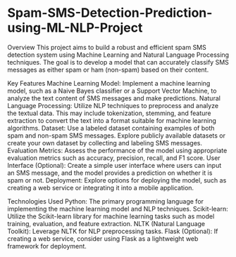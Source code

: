 # Spam-SMS-Detection-Prediction-using-ML-NLP-Project
Overview
This project aims to build a robust and efficient spam SMS detection system using Machine Learning and Natural Language Processing techniques. The goal is to develop a model that can accurately classify SMS messages as either spam or ham (non-spam) based on their content.

Key Features
Machine Learning Model: Implement a machine learning model, such as a Naive Bayes classifier or a Support Vector Machine, to analyze the text content of SMS messages and make predictions.
Natural Language Processing: Utilize NLP techniques to preprocess and analyze the textual data. This may include tokenization, stemming, and feature extraction to convert the text into a format suitable for machine learning algorithms.
Dataset: Use a labeled dataset containing examples of both spam and non-spam SMS messages. Explore publicly available datasets or create your own dataset by collecting and labeling SMS messages.
Evaluation Metrics: Assess the performance of the model using appropriate evaluation metrics such as accuracy, precision, recall, and F1 score.
User Interface (Optional): Create a simple user interface where users can input an SMS message, and the model provides a prediction on whether it is spam or not.
Deployment: Explore options for deploying the model, such as creating a web service or integrating it into a mobile application.

Technologies Used
Python: The primary programming language for implementing the machine learning model and NLP techniques.
Scikit-learn: Utilize the Scikit-learn library for machine learning tasks such as model training, evaluation, and feature extraction.
NLTK (Natural Language Toolkit): Leverage NLTK for NLP preprocessing tasks.
Flask (Optional): If creating a web service, consider using Flask as a lightweight web framework for deployment.

